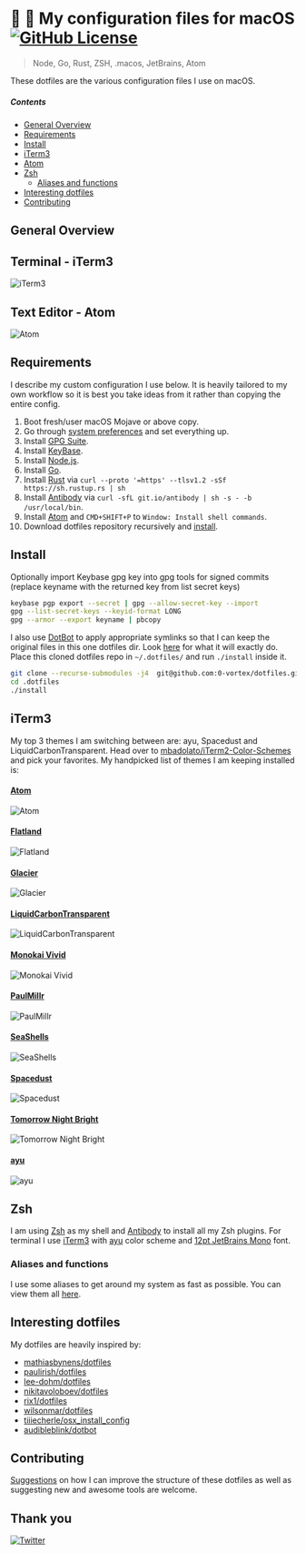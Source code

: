 # :rocket: :construction: My configuration files for macOS [![GitHub License](https://img.shields.io/github/license/0-vortex/vortex.name.svg)](https://github.com/0-vortex/vortex.name/blob/master/LICENSE)  

> Node, Go, Rust, ZSH, .macos, JetBrains, Atom

These dotfiles are the various configuration files I use on macOS.

##### Contents

- [General Overview](#general-overview)
- [Requirements](#requirements)
- [Install](#install)
- [iTerm3](#iterm3)
- [Atom](#atom)
- [Zsh](#zsh)
  - [Aliases and functions](#aliases-and-functions)
- [Interesting dotfiles](#interesting-dotfiles)
- [Contributing](#contributing)

## General Overview

## Terminal - iTerm3

![iTerm3](static/iterm.png)

## Text Editor - Atom

![Atom](static/atom.png)

## Requirements

I describe my custom configuration I use below. It is heavily tailored to my own workflow so it is best you take ideas from it rather than copying the entire config.

1. Boot fresh/user macOS Mojave or above copy.
2. Go through [system preferences](#system-preferences) and set everything up.
3. Install [GPG Suite](https://gpgtools.org).
4. Install [KeyBase](https://keybase.io).
5. Install [Node.js](https://nodejs.org/en/).
6. Install [Go](https://golang.org/dl/).
7. Install [Rust](https://www.rust-lang.org/) via 
``curl --proto '=https' --tlsv1.2 -sSf https://sh.rustup.rs | sh``
8. Install [Antibody](http://getantibody.github.io/) via 
``curl -sfL git.io/antibody | sh -s - -b /usr/local/bin``.
9. Install [Atom](http://atom.io) and ``CMD+SHIFT+P`` to 
``Window: Install shell commands``.
10. Download dotfiles repository recursively and [install](#install).

## Install

Optionally import Keybase gpg key into gpg tools for signed commits (replace keyname with the returned key from list secret keys)

```bash
keybase pgp export --secret | gpg --allow-secret-key --import
gpg --list-secret-keys --keyid-format LONG
gpg --armor --export keyname | pbcopy
```

I also use [DotBot](https://github.com/anishathalye/dotbot) to apply appropriate symlinks so that I can keep the original files in this one dotfiles dir. Look [here](https://raw.githubusercontent.com/0-vortex/dotfiles/master/.install.conf.yaml) for what it will exactly do. Place this cloned dotfiles repo in `~/.dotfiles/` and run `./install` inside it.

```bash
git clone --recurse-submodules -j4  git@github.com:0-vortex/dotfiles.git .dotfiles
cd .dotfiles
./install
```

## iTerm3

My top 3 themes I am switching between are: ayu, Spacedust and LiquidCarbonTransparent.
Head over to [mbadolato/iTerm2-Color-Schemes](https://github.com/mbadolato/iTerm2-Color-Schemes) and pick your favorites. My handpicked list of themes I am keeping installed is:

#### [Atom](https://github.com/mbadolato/iTerm2-Color-Schemes/tree/master/schemes/Atom.itermcolors)
![Atom](https://github.com/mbadolato/iTerm2-Color-Schemes/raw/master/screenshots/atom.png)

#### [Flatland](https://github.com/mbadolato/iTerm2-Color-Schemes/tree/master/schemes/Flatland.itermcolors)
![Flatland](https://github.com/mbadolato/iTerm2-Color-Schemes/raw/master/screenshots/flatland.png)

#### [Glacier](https://github.com/mbadolato/iTerm2-Color-Schemes/tree/master/schemes/Glacier.itermcolors)
![Glacier](https://github.com/mbadolato/iTerm2-Color-Schemes/raw/master/screenshots/glacier.png)

#### [LiquidCarbonTransparent](https://github.com/mbadolato/iTerm2-Color-Schemes/tree/master/schemes/LiquidCarbonTransparent.itermcolors)
![LiquidCarbonTransparent](https://github.com/mbadolato/iTerm2-Color-Schemes/raw/master/screenshots/liquid_carbon_transparent.png)

#### [Monokai Vivid](https://github.com/mbadolato/iTerm2-Color-Schemes/tree/master/schemes/Monokai%20Vivid.itermcolors)
![Monokai Vivid](https://github.com/mbadolato/iTerm2-Color-Schemes/raw/master/screenshots/monokai_vivid.png)

#### [PaulMillr](https://github.com/mbadolato/iTerm2-Color-Schemes/tree/master/schemes/PaulMillr.itermcolors)
![PaulMillr](https://github.com/mbadolato/iTerm2-Color-Schemes/raw/master/screenshots/paul_millr.png)

#### [SeaShells](https://github.com/mbadolato/iTerm2-Color-Schemes/tree/master/schemes/SeaShells.itermcolors)
![SeaShells](https://github.com/mbadolato/iTerm2-Color-Schemes/raw/master/screenshots/sea_shells.png)

#### [Spacedust](https://github.com/mbadolato/iTerm2-Color-Schemes/tree/master/schemes/Spacedust.itermcolors)
![Spacedust](https://github.com/mbadolato/iTerm2-Color-Schemes/raw/master/screenshots/spacedust.png)

#### [Tomorrow Night Bright](https://github.com/mbadolato/iTerm2-Color-Schemes/blob/master/schemes/Tomorrow%20Night%20Bright.itermcolors)
![Tomorrow Night Bright](https://github.com/mbadolato/iTerm2-Color-Schemes/raw/master/screenshots/tomorrow_night_bright.png)

#### [ayu](https://github.com/mbadolato/iTerm2-Color-Schemes/tree/master/schemes/ayu.itermcolors)
![ayu](https://github.com/mbadolato/iTerm2-Color-Schemes/raw/master/screenshots/ayu.png)

## Zsh

I am using [Zsh](http://www.zsh.org) as my shell and [Antibody](https://github.com/getantibody/antibody) to install all my Zsh plugins. For terminal I use [iTerm3](https://www.iterm2.com) with [ayu](https://raw.githubusercontent.com/mbadolato/iTerm2-Color-Schemes/master/schemes/ayu.itermcolors) color scheme and [12pt JetBrains Mono](https://www.jetbrains.com/lp/mono/) font.

### Aliases and functions

I use some aliases to get around my system as fast as possible. You can view them all [here](zsh/alias.zsh).

## Interesting dotfiles

My dotfiles are heavily inspired by:

- [mathiasbynens/dotfiles](https://github.com/mathiasbynens/dotfiles)
- [paulirish/dotfiles](https://github.com/paulirish/dotfiles)
- [lee-dohm/dotfiles](https://github.com/lee-dohm/dotfiles)
- [nikitavoloboev/dotfiles](https://github.com/nikitavoloboev/dotfiles)
- [rix1/dotfiles](https://github.com/rix1/dotfiles)
- [wilsonmar/dotfiles](https://wilsonmar.github.io/dotfiles/#launchpad-dashboard)
- [tiiiecherle/osx_install_config](https://github.com/tiiiecherle/osx_install_config#default-shell-and-config-file)
- [audibleblink/dotbot](https://github.com/audibleblink/dotbot)

## Contributing

[Suggestions](../../issues/) on how I can improve the structure of these dotfiles as well as suggesting new and awesome tools are welcome.

## Thank you

[![Twitter](https://bit.ly/2K9PC8q)](https://twitter.com/0_vortex)
